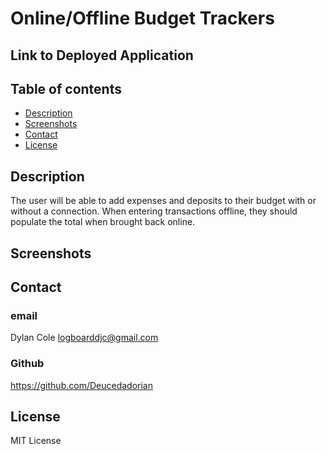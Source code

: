 # Online/Offline Budget Trackers
 
 ##  Link to Deployed Application


 
 ## Table of contents
- [Description](#description)
- [Screenshots](#screenshots)
- [Contact](#contact) 
- [License](#license)

## Description

The user will be able to add expenses and deposits to their budget with or without a connection. When entering transactions offline, they should populate the total when brought back online.

## Screenshots



## Contact

### email

Dylan Cole <logboarddjc@gmail.com>

### Github 

https://github.com/Deucedadorian

## License
 
MIT License